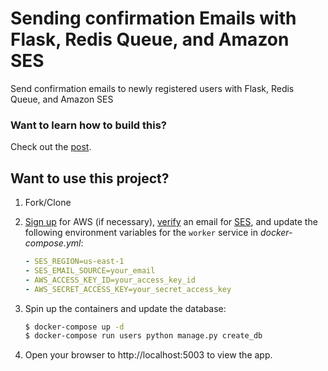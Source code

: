 # Sending confirmation Emails with Flask, Redis Queue, and Amazon SES

Send confirmation emails to newly registered users with Flask, Redis Queue, and Amazon SES

### Want to learn how to build this?

Check out the [post](https://testdriven.io/sending-confirmation-emails-with-flask-rq-and-ses).

## Want to use this project?

1. Fork/Clone

1. [Sign up](https://docs.aws.amazon.com/ses/latest/DeveloperGuide/sign-up-for-aws.html) for AWS (if necessary), [verify](https://docs.aws.amazon.com/ses/latest/DeveloperGuide/verify-email-addresses.html) an email for [SES](https://aws.amazon.com/ses/), and update the following environment variables for the `worker` service in *docker-compose.yml*:

    ```yaml
    - SES_REGION=us-east-1
    - SES_EMAIL_SOURCE=your_email
    - AWS_ACCESS_KEY_ID=your_access_key_id
    - AWS_SECRET_ACCESS_KEY=your_secret_access_key
    ```

1. Spin up the containers and update the database:

    ```sh
    $ docker-compose up -d
    $ docker-compose run users python manage.py create_db
    ```

1. Open your browser to http://localhost:5003 to view the app.
